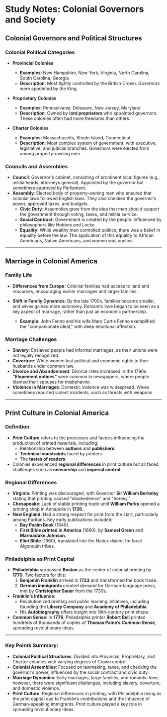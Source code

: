 # Study Notes: Colonial Governors and Society

## Colonial Governors and Political Structures

### **Colonial Political Categories**

- **Provincial Colonies**
  - **Examples**: New Hampshire, New York, Virginia, North Carolina, South Carolina, Georgia
  - **Description**: Most tightly controlled by the British Crown. Governors were appointed by the King.
- **Proprietary Colonies**

  - **Examples**: Pennsylvania, Delaware, New Jersey, Maryland
  - **Description**: Owned by **lord proprietors** who appointed governors. These colonies often had more freedoms than others.

- **Charter Colonies**
  - **Examples**: Massachusetts, Rhode Island, Connecticut
  - **Description**: Most complex system of government, with executive, legislative, and judicial branches. Governors were elected from among property-owning men.

### **Councils and Assemblies**

- **Council**: Governor's cabinet, consisting of prominent local figures (e.g., militia heads, attorneys general). Appointed by the governor but sometimes approved by Parliament.
- **Assembly**: Elected body of property-owning men who ensured that colonial laws followed English laws. They also checked the governor’s power, approved taxes, and budgets.
  - **Civic Duty**: Assemblies grew from the idea that men should support the government through voting, taxes, and militia service.
  - **Social Contract**: Government is created by the people. Influenced by philosophers like Hobbes and Locke.
  - **Equality**: While wealthy men controlled politics, there was a belief in equality before the law. The application of this equality to African Americans, Native Americans, and women was unclear.

---

## Marriage in Colonial America

### **Family Life**

- **Differences from Europe**: Colonial families had access to land and resources, encouraging earlier marriages and larger families.
- **Shift in Family Dynamics**: By the late 1700s, families became smaller, and wives gained more autonomy. Romantic love began to be seen as a key aspect of marriage, rather than just an economic partnership.

  - **Example**: John Fenno and his wife Mary Curtis Fenno exemplified the "companionate ideal," with deep emotional affection.

### **Marriage Challenges**

- **Slavery**: Enslaved people had informal marriages, as their unions were not legally recognized.
- **Coverture**: White women lost political and economic rights to their husbands under common law.
- **Divorce and Abandonment**: Divorce rates increased in the 1790s. **"Elopement notices"** were common in newspapers, where people blamed their spouses for misbehavior.
- **Violence in Marriages**: Domestic violence was widespread. Wives sometimes reported violent incidents, such as threats with weapons.

---

## Print Culture in Colonial America

### **Definition**

- **Print Culture** refers to the processes and factors influencing the production of printed materials, including:
  - Relationship between **authors** and **publishers**.
  - **Technical constraints** faced by printers.
  - The **tastes of readers**.
- Colonies experienced **regional differences** in print culture but all faced challenges such as **censorship** and **imperial control**.

### **Regional Differences**

- **Virginia**: Printing was discouraged, with Governor **Sir William Berkeley** stating that printing caused "disobedience" and "heresy."
- **Chesapeake**: Lack of stable printing trade until **William Parks** opened a printing shop in Annapolis in **1726**.
- **New England**: Had a strong respect for print from the start, particularly among Puritans. Key early publications included:
  - **Bay Psalm Book** (1640).
  - **First Bible printed in America** (1660), by **Samuel Green** and **Marmaduke Johnson**.
  - **Eliot Bible** (1660), translated into the Natick dialect for local Algonquin tribes.

### **Philadelphia as Print Capital**

- **Philadelphia** surpassed **Boston** as the center of colonial printing by **1770**. Two factors for this:
  1. **Benjamin Franklin** arrived in **1723** and transformed the book trade.
  2. **German immigrants** created demand for German-language press, met by **Christopher Sauer** from the 1730s.
- **Franklin’s Influence**:
  - Revolutionized printing and public learning initiatives, including founding the **Library Company** and **Academy of Philadelphia**.
  - His **Autobiography** offers insight into 18th-century print shops.
- **Common Sense**: In **1776**, Philadelphia printer **Robert Bell** printed hundreds of thousands of copies of **Thomas Paine’s _Common Sense_**, spreading revolutionary ideas.

---

### Key Points Summary:

- **Colonial Political Structures**: Divided into Provincial, Proprietary, and Charter colonies with varying degrees of Crown control.
- **Colonial Assemblies**: Focused on lawmaking, taxes, and checking the governor’s power, influenced by the social contract and civic duty.
- **Marriage Dynamics**: Early marriages, large families, and romantic love; however, there were significant challenges, including slavery, coverture, and domestic violence.
- **Print Culture**: Regional differences in printing, with Philadelphia rising as the print capital due to Franklin’s contributions and the influence of German-speaking immigrants. Print culture played a key role in spreading revolutionary ideas.
